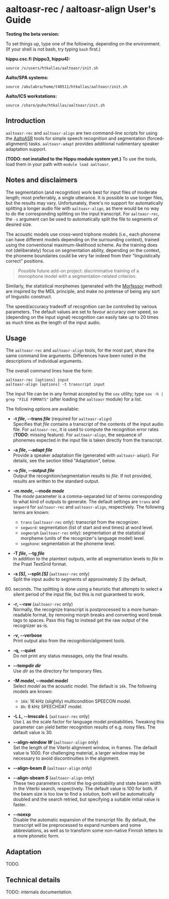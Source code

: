 # aaltoasr-rec / aaltoasr-align User's Guide

**Testing the beta version:**

To set things up, type one of the following, depending on the
environment.  (If your shell is not bash, try typing `bash` first.)

**hippu.csc.fi (hippu3, hippu4):**

    source /v/users/htkallas/aaltoasr/init.sh

**Aalto/SPA systems:**

    source /akulabra/home/t40511/htkallas/aaltoasr/init.sh

**Aalto/ICS workstations:**

    source /share/puhe/htkallas/aaltoasr/init.sh

## Introduction

`aaltoasr-rec` and `aaltoasr-align` are two command-line scripts for
using the [AaltoASR][aaltoasr] tools for simple speech recognition and
segmentation (forced-alignment) tasks.  `aaltoasr-adapt` provides
additional rudimentary speaker adaptation support.

**(TODO: not installed to the Hippu module system yet.)**
To use the tools, load them in your path with `module load aaltoasr`.

[aaltoasr]: https://github.com/aalto-speech/AaltoASR "AaltoASR github page"

## Notes and disclaimers

The segmentation (and recognition) work best for input files of
moderate length; most preferrably, a single utterance.  It is possible
to use longer files, but the results may vary.  Unfortunately, there's
no support for automatically splitting a longer audio file with
`aaltoasr-align`, as there would be no way to do the corresponding
splitting on the input transcript.  For `aaltoasr-rec`, the `-s`
argument can be used to automatically split the file to segments of
desired size.

The acoustic models use cross-word triphone models (i.e., each phoneme
can have different models depending on the surrounding context),
trained using the conventional maximum-likelihood scheme.  As the
training does not (deliberately) focus on segmentation ability,
depending on the context, the phoneme boundaries could be very far
indeed from their "linguistically correct" positions.

> Possible future add-on project: discriminative training of a
monophone model with a segmentation-related criterion.

Similarly, the statistical morphemes (generated with the
[Morfessor][morfessor] method) are inspired by the MDL principle, and
make no pretense of being any sort of linguistic construct.

[morfessor]: https://github.com/aalto-speech/morfessor "morfessor-2.0 github page"

The speed/accuracy tradeoff of recognition can be controlled by
various parameters.  The default values are set to favour accuracy
over speed, so (depending on the input signal) recognition can easily
take up to 20 times as much time as the length of the input audio.

## Usage

The `aaltoasr-rec` and `aaltoasr-align` tools, for the most part,
share the same command line arguments.  Differences have been noted in
the descriptions of individual arguments.

The overall command lines have the form:

    aaltoasr-rec [options] input
    aaltoasr-align [options] -t transcript input

The input file can be in any format accepted by the `sox` utility;
type `sox -h | grep "FILE FORMATS"` (after loading the `aaltoasr`
module) for a list.

The following options are available:

* **-t *file*, --trans *file*** (required for `aaltoasr-align`)  
Specifies that *file* contains a transcript of the contents of the
input audio file.  For `aaltoasr-rec`, it is used to compute the
recognition error rates (**TODO**: missing feature).  For
`aaltoasr-align`, the sequence of phonemes expected in the input file
is taken directly from the transcript.

* **-a *file*, --adapt *file***  
Provide a speaker adaptation file (generated with `aaltoasr-adapt`).
For details, see the section titled "Adaptation", below.

* **-o *file*, --output *file***  
Output the recognition/segmentation results to *file*.  If not
provided, results are written to the standard output.

* **-m *mode*, --mode *mode***  
The *mode* parameter is a comma-separated list of terms corresponding
to what kind of outputs to generate.  The default settings are `trans`
and `segword` for `aaltoasr-rec` and `aaltoasr-align`, respectively.
The following terms are known:
    * `trans` (`aaltoasr-rec` only): transcript from the recognizer.
    * `segword`: segmentation (list of start and end times) at word level.
    * `segmorph` (`aaltoasr-rec` only): segmentation at the statistical
      morpheme (units of the recognizer's language model) level.
    * `segphone`: segmentation at the phoneme level.

* **-T *file*, --tg *file***  
In addition to the plaintext outputs, write all segmentation levels to
*file* in the Praat TextGrid format.

* **-s *[S]*, --split *[S]*** (`aaltoasr-rec` only)  
Split the input audio to segments of approximately *S* (by default,
60) seconds.  The splitting is done using a heuristic that attempts to
select a silent period of the input file, but this is not guaranteed
to work.

* **-r, --raw** (`aaltoasr-rec` only)  
Normally, the recognize transcript is postprocessed to a more
human-readable format, by removing morph breaks and converting word
break tags to spaces.  Pass this flag to instead get the raw output of
the recognizer as-is.

* **-v, --verbose**  
Print output also from the recognition/alignment tools.

* **-q, --quiet**  
Do not print any status messages, only the final results.

* **--tempdir *dir***  
Use *dir* as the directory for temporary files.

* **-M *model*, --model *model***  
Select *model* as the acoustic model.  The default is `16k`.  The
following models are known:
    * `16k`: 16 kHz (slightly) multicondition SPEECON model.
    * `8k`: 8 kHz SPEECHDAT model.

* **-L *L*, --lmscale *L*** (`aaltoasr-rec` only)  
Use *L* as the scale factor for language model probabilities.
Tweaking this parameter can yield better recognition results of
e.g. noisy files.  The default value is 30.

* **--align-window *W*** (`aaltoasr-align` only)  
Set the length of the Viterbi alignment window, in frames.  The
default value is 1000.  For challenging material, a larger window may
be necessary to avoid discontinuities in the alignment.

* **--align-beam *B*** (`aaltoasr-align` only)
* **--align-sbeam *S*** (`aaltoasr-align` only)  
These two parameters control the log-probability and state beam width
in the Viterbi search, respectively.  The default value is 100 for
both.  If the beam size is too low to find a solution, both will be
automatically doubled and the search retried, but specifying a
suitable initial value is faster.

* **--noexp**  
Disable the automatic expansion of the transcript file.  By default,
the transcript will be preprocessed to expand numbers and some
abbreviations, as well as to transform some non-native Finnish letters
to a more phonetic form.

## Adaptation

TODO.

## Technical details

TODO: internals documentation.
